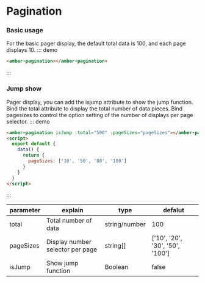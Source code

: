 # Pagination 

### Basic usage
For the basic pager display, the default total data is 100, and each page displays 10.
::: demo
```html
<amber-pagination></amber-pagination>

```
:::

### Jump show
Pager display, you can add the isjump attribute to show the jump function.</br>
Bind the total attribute to display the total number of data pieces. Bind pagesizes to control the option setting of the number of displays per page selector.
::: demo
```html
<amber-pagination isJump :total="500" :pageSizes="pageSizes"></amber-pagination>
<script>
  export default {
    data() {
      return {
        pageSizes: ['10', '50', '80', '100']
      }
    }
  }
</script>
```
:::

| parameter  |   explain            | type          | defalut |
| ---------- | -------------------- | --------------| ------- |
|total       | Total number of data | string/number | 100     |
|pageSizes   | Display number selector per page | string[] | ['10', '20', '30', '50', '100']  |
|isJump      | Show jump function   | Boolean       | false   |
